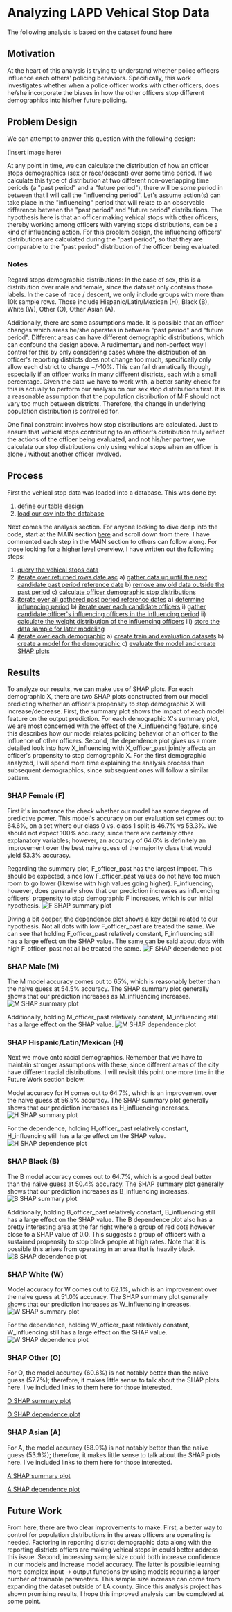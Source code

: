 # Analyzing LAPD Vehical Stop Data 
The following analysis is based on the dataset found [here](https://data.lacity.org/A-Safe-City/Vehicle-and-Pedestrian-Stop-Data-2010-to-Present/ci25-wgt7)

## Motivation
At the heart of this analysis is trying to understand whether police officers influence each others' policing behaviors. Specifically, this work investigates whether when a police officer works with other officers, does he/she incorporate the biases in how the other officers stop different demographics into his/her future policing.

## Problem Design
We can attempt to answer this question with the following design:

(insert image here)

At any point in time, we can calculate the distribution of how an officer stops demographics (sex or race/descent) over some time period. If we calculate this type of distribution at two different non-overlapping time periods (a "past period" and a "future period"), there will be some period in between that I will call the "influencing period". Let's assume action(s) can take place in the "influencing" period that will relate to an observable difference between the "past period" and "future period" distributions. The hypothesis here is that an officer making vehical stops with other officers, thereby working among officers with varying stops distributions, can be a kind of influencing action. For this problem design, the influencing officers' distributions are calculated during the "past period", so that they are comparable to the "past period" distribution of the officer being evaluated.  

### Notes
Regard stops demographic distributions: In the case of sex, this is a distribution over male and female, since the dataset only contains those labels. In the case of race / descent, we only include groups with more than 10k sample rows. Those include Hispanic/Latin/Mexican (H), Black (B), White (W), Other (O), Other Asian (A). 

Additionally, there are some assumptions made. It is possible that an officer changes which areas he/she operates in between "past period" and "future period". Different areas can have different demographic distributions, which can confound the design above. A rudimentary and non-perfect way I control for this by only considering cases where the distribution of an officer's reporting districts does not change too much, specifically only allow each district to change +/-10%. This can fail dramatically though, especially if an officer works in many different districts, each with a small percentage. Given the data we have to work with, a better sanity check for this is actually to perform our analysis on our sex stop distributions first. It is a reasonable assumption that the population distribution of M:F should not vary too much between districts. Therefore, the change in underlying population distribution is controlled for.

One final constraint involves how stop distributions are calculated. Just to ensure that vehical stops contributing to an officer's distribution truly reflect the actions of the officer being evaluated, and not his/her partner, we calculate our stop distributions only using vehical stops when an officer is alone / without another officer involved. 

## Process
First the vehical stop data was loaded into a database. This was done by:
1) [define our table design](https://github.com/ptjames/analysis_lapd/blob/a2b51f26fdf1461d38e705b7d16aa92e82bc16c3/data/db_tables.py#L39)
2) [load our csv into the database](https://github.com/ptjames/analysis_lapd/blob/a2b51f26fdf1461d38e705b7d16aa92e82bc16c3/data/db_fill_from_csv.py#L61)

Next comes the analysis section. For anyone looking to dive deep into the code, start at the MAIN section [here](https://github.com/ptjames/analysis_lapd/blob/a2b51f26fdf1461d38e705b7d16aa92e82bc16c3/analysis/analysis.py#L330) and scroll down from there. I have commented each step in the MAIN section to others can follow along. For those looking for a higher level overview, I have written out the following steps:

1) [query the vehical stops data](https://github.com/ptjames/analysis_lapd/blob/a2b51f26fdf1461d38e705b7d16aa92e82bc16c3/analysis/analysis.py#L52)
2) [iterate over returned rows date asc](https://github.com/ptjames/analysis_lapd/blob/a2b51f26fdf1461d38e705b7d16aa92e82bc16c3/analysis/analysis.py#L350-L357)
a) [gather data up until the next candidate past period reference date](https://github.com/ptjames/analysis_lapd/blob/a2b51f26fdf1461d38e705b7d16aa92e82bc16c3/analysis/analysis.py#L368-L376)
b) [remove any old data outside the past period](https://github.com/ptjames/analysis_lapd/blob/a2b51f26fdf1461d38e705b7d16aa92e82bc16c3/analysis/analysis.py#L387-L388)
c) [calculate officer demographic stop distributions](https://github.com/ptjames/analysis_lapd/blob/a2b51f26fdf1461d38e705b7d16aa92e82bc16c3/analysis/analysis.py#L390-L397)
3) [iterate over all gathered past period reference dates](https://github.com/ptjames/analysis_lapd/blob/a2b51f26fdf1461d38e705b7d16aa92e82bc16c3/analysis/analysis.py#L418-L420)
a) [determine influencing period](https://github.com/ptjames/analysis_lapd/blob/a2b51f26fdf1461d38e705b7d16aa92e82bc16c3/analysis/analysis.py#L422-L423)
b) [iterate over each candidate officers](https://github.com/ptjames/analysis_lapd/blob/a2b51f26fdf1461d38e705b7d16aa92e82bc16c3/analysis/analysis.py#L425-L429)
i) [gather candidate officer's influencing officers in the influencing period](https://github.com/ptjames/analysis_lapd/blob/a2b51f26fdf1461d38e705b7d16aa92e82bc16c3/analysis/analysis.py#L437-L442)
ii) [calculate the weight distribution of the influencing officers](https://github.com/ptjames/analysis_lapd/blob/a2b51f26fdf1461d38e705b7d16aa92e82bc16c3/analysis/analysis.py#L444-L453)
iii) [store the data sample for later modeling](https://github.com/ptjames/analysis_lapd/blob/a2b51f26fdf1461d38e705b7d16aa92e82bc16c3/analysis/analysis.py#L455-L464)
4) [iterate over each demographic](https://github.com/ptjames/analysis_lapd/blob/a2b51f26fdf1461d38e705b7d16aa92e82bc16c3/analysis/analysis.py#L470-L472)
a) [create train and evaluation datasets](https://github.com/ptjames/analysis_lapd/blob/a2b51f26fdf1461d38e705b7d16aa92e82bc16c3/analysis/analysis.py#L475-L483)
b) [create a model for the demographic](https://github.com/ptjames/analysis_lapd/blob/a2b51f26fdf1461d38e705b7d16aa92e82bc16c3/analysis/analysis.py#L485-L486)
c) [evaluate the model and create SHAP plots](https://github.com/ptjames/analysis_lapd/blob/a2b51f26fdf1461d38e705b7d16aa92e82bc16c3/analysis/analysis.py#L488-L492)

## Results
To analyze our results, we can make use of SHAP plots. For each demographic X, there are two SHAP plots constructed from our model predicting whether an officer's propensity to stop demographic X will increase/decrease. First, the summary plot shows the impact of each model feature on the output prediction. For each demographic X's summary plot, we are most concerned with the effect of the X_influencing feature, since this describes how our model relates policing behavior of an officer to the influence of other officers. Second, the dependence plot gives us a more detailed look into how X_influencing with X_officer_past jointly affects an officer's propensity to stop demographic X. For the first demographic analyzed, I will spend more time explaining the analysis process than subsequent demographics, since subsequent ones will follow a similar pattern.

### SHAP Female (F)
First it's importance the check whether our model has some degree of predictive power. This model's accuracy on our evaluation set comes out to 64.6%, on a set where our class 0 vs. class 1 split is 46.7% vs 53.3%. We should not expect 100% accuracy, since there are certainly other explanatory variables; however, an accuracy of 64.6% is definitely an improvement over the best naive guess of the majority class that would yield 53.3% accuracy. 

Regarding the summary plot, F_officer_past has the largest impact. This should be expected, since low F_officer_past values do not have too much room to go lower (likewise with high values going higher). F_influencing, however, does generally show that our prediction increases as influencing officers' propensity to stop demographic F increases, which is our initial hypothesis. 
![F SHAP summary plot](https://github.com/ptjames/analysis_lapd/blob/master/analysis/plots/F_alone_shap_summary.png)

Diving a bit deeper, the dependence plot shows a key detail related to our hypothesis. Not all dots with low F_officer_past are treated the same. We can see that holding F_officer_past relatively constant, F_influencing still has a large effect on the SHAP value. The same can be said about dots with high F_officer_past not all be treated the same.
![F SHAP dependence plot](https://github.com/ptjames/analysis_lapd/blob/master/analysis/plots/F_alone_shap_dependence.png)

### SHAP Male (M)
The M model accuracy comes out to 65%, which is reasonably better than the naive guess at 54.5% accuracy. The SHAP summary plot generally shows that our prediction increases as M_influencing increases.
![M SHAP summary plot](https://github.com/ptjames/analysis_lapd/blob/master/analysis/plots/M_alone_shap_summary.png)

Additionally, holding M_officer_past relatively constant, M_influencing still has a large effect on the SHAP value.
![M SHAP dependence plot](https://github.com/ptjames/analysis_lapd/blob/master/analysis/plots/M_alone_shap_dependence.png)

### SHAP Hispanic/Latin/Mexican (H)
Next we move onto racial demographics. Remember that we have to maintain stronger assumptions with these, since different areas of the city have different racial distributions. I will revisit this point one more time in the Future Work section below. 

Model accuracy for H comes out to 64.7%, which is an improvement over the naive guess at 56.5% accuracy. The SHAP summary plot generally shows that our prediction increases as H_influencing increases.
![H SHAP summary plot](https://github.com/ptjames/analysis_lapd/blob/master/analysis/plots/H_alone_shap_summary.png)

For the dependence, holding H_officer_past relatively constant, H_influencing still has a large effect on the SHAP value.
![H SHAP dependence plot](https://github.com/ptjames/analysis_lapd/blob/master/analysis/plots/H_alone_shap_dependence.png)

### SHAP Black (B)
The B model accuracy comes out to 64.7%, which is a good deal better than the naive guess at 50.4% accuracy. The SHAP summary plot generally shows that our prediction increases as B_influencing increases.
![B SHAP summary plot](https://github.com/ptjames/analysis_lapd/blob/master/analysis/plots/B_alone_shap_summary.png)

Additionally, holding B_officer_past relatively constant, B_influencing still has a large effect on the SHAP value. The B dependence plot also has a pretty interesting area at the far right where a group of red dots however close to a SHAP value of 0.0. This suggests a group of officers with a sustained propensity to stop black people at high rates. Note that it is possible this arises from operating in an area that is heavily black.
![B SHAP dependence plot](https://github.com/ptjames/analysis_lapd/blob/master/analysis/plots/B_alone_shap_dependence.png)

### SHAP White (W)
Model accuracy for W comes out to 62.1%, which is an improvement over the naive guess at 51.0% accuracy. The SHAP summary plot generally shows that our prediction increases as W_influencing increases.
![W SHAP summary plot](https://github.com/ptjames/analysis_lapd/blob/master/analysis/plots/W_alone_shap_summary.png)

For the dependence, holding W_officer_past relatively constant, W_influencing still has a large effect on the SHAP value.
![W SHAP dependence plot](https://github.com/ptjames/analysis_lapd/blob/master/analysis/plots/W_alone_shap_dependence.png)

### SHAP Other (O)
For O, the model accuracy (60.6%) is not notably better than the naive guess (57.7%); therefore, it makes little sense to talk about the SHAP plots here. I've included links to them here for those interested.

[O SHAP summary plot](https://github.com/ptjames/analysis_lapd/blob/master/analysis/plots/O_alone_shap_summary.png)

[O SHAP dependence plot](https://github.com/ptjames/analysis_lapd/blob/master/analysis/plots/O_alone_shap_dependence.png)

### SHAP Asian (A)
For A, the model accuracy (58.9%) is not notably better than the naive guess (53.9%); therefore, it makes little sense to talk about the SHAP plots here. I've included links to them here for those interested.

[A SHAP summary plot](https://github.com/ptjames/analysis_lapd/blob/master/analysis/plots/A_alone_shap_summary.png)

[A SHAP dependence plot](https://github.com/ptjames/analysis_lapd/blob/master/analysis/plots/A_alone_shap_dependence.png)


## Future Work
From here, there are two clear improvements to make. First, a better way to control for population distributions in the areas officers are operating is needed. Factoring in reporting district demographic data along with the reporting districts offiers are making vehical stops in could better address this issue. Second, increasing sample size could both increase confidence in our models and increase model accuracy. The latter is possible learning more complex input -> output functions by using models requiring a larger number of trainable parameters. This sample size increase can come from expanding the dataset outside of LA county. Since this analysis project has shown promising results, I hope this improved analysis can be completed at some point.



